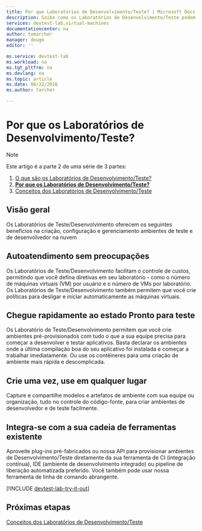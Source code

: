 ```yaml
---
title: Por que Laboratórios de Desenvolvimento/Teste? | Microsoft Docs
description: Saiba como os Laboratórios de Desenvolvimento/Teste podem facilitar criar, gerenciar e monitorar as máquinas virtuais do Azure
services: devtest-lab,virtual-machines
documentationcenter: na
author: tomarcher
manager: douge
editor: ''

ms.service: devtest-lab
ms.workload: na
ms.tgt_pltfrm: na
ms.devlang: na
ms.topic: article
ms.date: 08/22/2016
ms.author: tarcher

---
```

# Por que os Laboratórios de Desenvolvimento/Teste?
> [!NOTE]
> Este artigo é a parte 2 de uma série de 3 partes:
> 
> 1. [O que são os Laboratórios de Desenvolvimento/Teste?](devtest-lab-overview.md)
> 2. **[Por que os Laboratórios de Desenvolvimento/Teste?](devtest-lab-why.md)**
> 3. [Conceitos dos Laboratórios de Desenvolvimento/Teste](devtest-lab-concepts.md)
> 
> 

## Visão geral
Os Laboratórios de Teste/Desenvolvimento oferecem os seguintes benefícios na criação, configuração e gerenciamento ambientes de teste e de desenvolvedor na nuvem

## Autoatendimento sem preocupações
Os Laboratórios de Teste/Desenvolvimento facilitam o controle de custos, permitindo que você defina diretivas em seu laboratório - como o número de máquinas virtuais (VM) por usuário e o número de VMs por laboratório. Os Laboratórios de Teste/Desenvolvimento também permitem que você crie políticas para desligar e iniciar automaticamente as máquinas virtuais.

## Chegue rapidamente ao estado Pronto para teste
Os Laboratório de Teste/Desenvolvimento permitem que você crie ambientes pré-provisionados com tudo o que a sua equipe precisa para começar a desenvolver e testar aplicativos. Basta declarar os ambientes onde a última compilação boa do seu aplicativo foi instalada e começar a trabalhar imediatamente. Ou use os contêineres para uma criação de ambiente mais rápida e descomplicada.

## Crie uma vez, use em qualquer lugar
Capture e compartilhe modelos e artefatos de ambiente com sua equipe ou organização, tudo no controle do código-fonte, para criar ambientes de desenvolvedor e de teste facilmente.

## Integra-se com a sua cadeia de ferramentas existente
Aproveite plug-ins pré-fabricados ou nossa API para provisionar ambientes de Desenvolvimento/Teste diretamente da sua ferramenta de CI (integração contínua), IDE (ambiente de desenvolvimento integrado) ou pipeline de liberação automatizada preferido. Você também pode usar nossa ferramenta de linha de comando abrangente.

[!INCLUDE [devtest-lab-try-it-out](../../includes/devtest-lab-try-it-out.md)]

## Próximas etapas
[Conceitos dos Laboratórios de Desenvolvimento/Teste](devtest-lab-concepts.md)

<!---HONumber=AcomDC_0831_2016-->